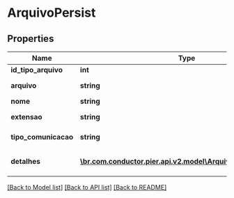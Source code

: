 # ArquivoPersist

## Properties
Name | Type | Description | Notes
------------ | ------------- | ------------- | -------------
**id_tipo_arquivo** | **int** | Tipo do arquivo | [optional] 
**arquivo** | **string** | Conte\u00C3\u00BAdo do arquivo convertido em Base 64 | 
**nome** | **string** | Nome do arquivo. | [optional] 
**extensao** | **string** | Formato/extens\u00C3\u00A3o do arquivo. | [optional] 
**tipo_comunicacao** | **string** | Tipo de comunica\u00C3\u00A7\u00C3\u00A3o. | [optional] 
**detalhes** | [**\br.com.conductor.pier.api.v2.model\ArquivoDetalhesPersist[]**](ArquivoDetalhesPersist.md) | Detalhes contendo informa\u00C3\u00A7\u00C3\u00B5es adicionais, relacionadas ao arquivo | 

[[Back to Model list]](../README.md#documentation-for-models) [[Back to API list]](../README.md#documentation-for-api-endpoints) [[Back to README]](../README.md)


